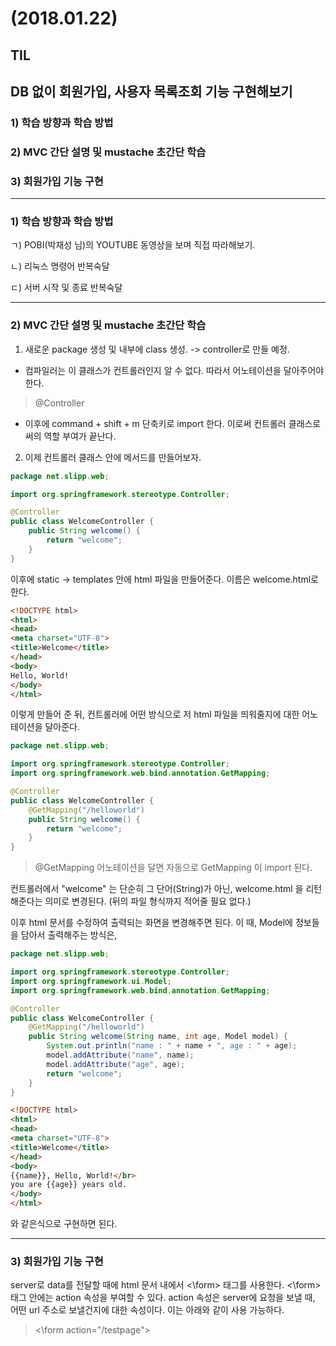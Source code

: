 # (2018.01.22)

## TIL

## DB 없이 회원가입, 사용자 목록조회 기능 구현해보기
### 1) 학습 방향과 학습 방법
### 2) MVC 간단 설명 및 mustache 초간단 학습
### 3) 회원가입 기능 구현

---
### 1) 학습 방향과 학습 방법

ㄱ) POBI(박재성 님)의 YOUTUBE 동영상을 보며 직접 따라해보기.

ㄴ) 리눅스 명령어 반복숙달

ㄷ) 서버 시작 및 종료 반복숙달

---
### 2) MVC 간단 설명 및 mustache 초간단 학습

1) 새로운 package 생성 및 내부에 class 생성. -> controller로 만들 예정.
- 컴파일러는 이 클래스가 컨트롤러인지 알 수 없다. 따라서 어노테이션을 달아주어야 한다.
> @Controller

- 이후에 command + shift + m 단축키로 import 한다. 이로써 컨트롤러 클래스로써의
역할 부여가 끝난다.

2) 이제 컨트롤러 클래스 안에 메서드를 만들어보자.

```java
package net.slipp.web;

import org.springframework.stereotype.Controller;

@Controller
public class WelcomeController {
	public String welcome() {
		return "welcome";
	}
}
```

이후에 static -> templates 안에 html 파일을 만들어준다. 이름은 welcome.html로 한다.

```html
<!DOCTYPE html>
<html>
<head>
<meta charset="UTF-8">
<title>Welcome</title>
</head>
<body>
Hello, World!
</body>
</html>
```

이렇게 만들어 준 뒤, 컨트롤러에 어떤 방식으로 저 html 파일을 띄워줄지에 대한 어노테이션을
달아준다.

```java
package net.slipp.web;

import org.springframework.stereotype.Controller;
import org.springframework.web.bind.annotation.GetMapping;

@Controller
public class WelcomeController {
	@GetMapping("/helloworld")
	public String welcome() {
		return "welcome";
	}
}
```
> @GetMapping 어노테이션을 달면 자동으로 GetMapping 이 import 된다.

컨트롤러에서 "welcome" 는 단순히 그 단어(String)가 아닌, welcome.html 을
리턴해준다는 의미로 변경된다. (뒤의 파일 형식까지 적어줄 필요 없다.)

이후 html 문서를 수정하여 출력되는 화면을 변경해주면 된다.
이 때, Model에 정보들을 담아서 출력해주는 방식은,

```java
package net.slipp.web;

import org.springframework.stereotype.Controller;
import org.springframework.ui.Model;
import org.springframework.web.bind.annotation.GetMapping;

@Controller
public class WelcomeController {
	@GetMapping("/helloworld")
	public String welcome(String name, int age, Model model) {
		System.out.println("name : " + name + ", age : " + age);
		model.addAttribute("name", name);
		model.addAttribute("age", age);
		return "welcome";
	}
}
```

```html
<!DOCTYPE html>
<html>
<head>
<meta charset="UTF-8">
<title>Welcome</title>
</head>
<body>
{{name}}, Hello, World!</br>
you are {{age}} years old.
</body>
</html>
```

와 같은식으로 구현하면 된다.

---
### 3) 회원가입 기능 구현

server로 data를 전달할 때에 html 문서 내에서 <\form> 태그를 사용한다.
<\form> 태그 안에는 action 속성을 부여할 수 있다. action 속성은 server에 요청을
보낼 때, 어떤 url 주소로 보낼건지에 대한 속성이다. 이는 아래와 같이 사용 가능하다.
> <\form action="/testpage">
